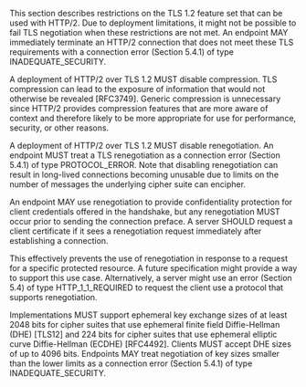 This section describes restrictions on the TLS 1.2 feature set that can be used with HTTP/2. Due to deployment limitations, it might not be possible to fail TLS negotiation when these restrictions are not met. An endpoint MAY immediately terminate an HTTP/2 connection that does not meet these TLS requirements with a connection error (Section 5.4.1) of type INADEQUATE_SECURITY.

A deployment of HTTP/2 over TLS 1.2 MUST disable compression. TLS compression can lead to the exposure of information that would not otherwise be revealed [RFC3749]. Generic compression is unnecessary since HTTP/2 provides compression features that are more aware of context and therefore likely to be more appropriate for use for performance, security, or other reasons.

A deployment of HTTP/2 over TLS 1.2 MUST disable renegotiation. An endpoint MUST treat a TLS renegotiation as a connection error (Section 5.4.1) of type PROTOCOL_ERROR. Note that disabling renegotiation can result in long-lived connections becoming unusable due to limits on the number of messages the underlying cipher suite can encipher.

An endpoint MAY use renegotiation to provide confidentiality protection for client credentials offered in the handshake, but any renegotiation MUST occur prior to sending the connection preface. A server SHOULD request a client certificate if it sees a renegotiation request immediately after establishing a connection.

This effectively prevents the use of renegotiation in response to a request for a specific protected resource. A future specification might provide a way to support this use case. Alternatively, a server might use an error (Section 5.4) of type HTTP_1_1_REQUIRED to request the client use a protocol that supports renegotiation.

Implementations MUST support ephemeral key exchange sizes of at least 2048 bits for cipher suites that use ephemeral finite field Diffie-Hellman (DHE) [TLS12] and 224 bits for cipher suites that use ephemeral elliptic curve Diffie-Hellman (ECDHE) [RFC4492]. Clients MUST accept DHE sizes of up to 4096 bits. Endpoints MAY treat negotiation of key sizes smaller than the lower limits as a connection error (Section 5.4.1) of type INADEQUATE_SECURITY.

